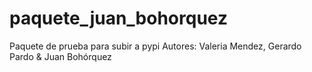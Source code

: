 # paquete_juan_bohorquez
Paquete de prueba para subir a pypi
Autores: Valeria Mendez, Gerardo Pardo & Juan Bohórquez 

